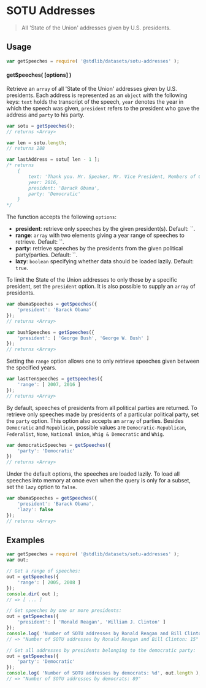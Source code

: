 # SOTU Addresses

> All 'State of the Union' addresses given by U.S. presidents.


<!-- <intro> -->

<!-- </intro> -->


<!-- <usage> -->

## Usage

``` javascript
var getSpeeches = require( '@stdlib/datasets/sotu-addresses' );
```

#### getSpeeches( \[options\] )

Retrieve an `array` of all 'State of the Union' addresses given by U.S. presidents. Each address is represented as an `object` with the following keys: `text` holds the transcript of the speech, `year` denotes the year in which the speech was given, `president` refers to the president who gave the address and `party` to his party.

``` javascript
var sotu = getSpeeches();
// returns <Array>

var len = sotu.length;
// returns 288

var lastAddress = sotu[ len - 1 ];
/* returns
    {
        text: 'Thank you. Mr. Speaker, Mr. Vice President, Members of Congress, my fellow Americans: Tonight marks the eighth year that I\'ve come here to report on the State of the Union. (...)',
        year: 2016,
        president: 'Barack Obama',
        party: 'Democratic'
    }
*/
```

The function accepts the following `options`:

* __president__: retrieve only speeches by the given president(s). Default: ``.
* __range__: `array` with two elements giving a year range of speeches to retrieve. Default: ``.
* __party__: retrieve speeches by the presidents from the given political party/parties. Default: ``.
* __lazy__: `boolean` specifying whether data should be loaded lazily. Default: `true`.

To limit the State of the Union addresses to only those by a specific president, set the `president` option. It is also possible to supply an `array` of presidents.

``` javascript
var obamaSpeeches = getSpeeches({
	'president': 'Barack Obama'
});
// returns <Array>

var bushSpeeches = getSpeeches({
	'president': [ 'George Bush', 'George W. Bush' ]
});
// returns <Array>
```

Setting the `range` option allows one to only retrieve speeches given between the specified years.

``` javascript
var lastTenSpeeches = getSpeeches({
	'range': [ 2007, 2016 ]
});
// returns <Array>
```

By default, speeches of presidents from all political parties are returned. To retrieve only speeches made by presidents of a particular political party, set the `party` option. This option also accepts an `array` of parties. Besides `Democratic` and `Republican`, possible values are `Democratic-Republican`, `Federalist`, `None`, `National Union`, `Whig & Democratic` and `Whig`.

``` javascript
var democraticSpeeches = getSpeeches({
	'party': 'Democratic'
})
// returns <Array>
```

Under the default options, the speeches are loaded lazily. To load all speeches into memory at once even when the query is only for a subset, set the `lazy` option to `false`.

``` javascript
var obamaSpeeches = getSpeeches({
	'president': 'Barack Obama',
	'lazy': false
});
// returns <Array>
```

<!-- </usage> -->


<!-- <examples> -->

## Examples

``` javascript
var getSpeeches = require( '@stdlib/datasets/sotu-addresses' );
var out;

// Get a range of speeches:
out = getSpeeches({
	'range': [ 2005, 2008 ]
});
console.dir( out );
// => [ ... ]

// Get speeches by one or more presidents:
out = getSpeeches({
	'president': [ 'Ronald Reagan', 'William J. Clinton' ]
});
console.log( 'Number of SOTU addresses by Ronald Reagan and Bill Clinton: %d', out.length );
// => "Number of SOTU addresses by Ronald Reagan and Bill Clinton: 15"

// Get all addresses by presidents belonging to the democratic party:
out = getSpeeches({
	'party': 'Democratic'
});
console.log( 'Number of SOTU addresses by democrats: %d', out.length );
// => "Number of SOTU addresses by democrats: 89"
```

<!-- </examples> -->


<!-- <links> -->

<!-- </links> -->
